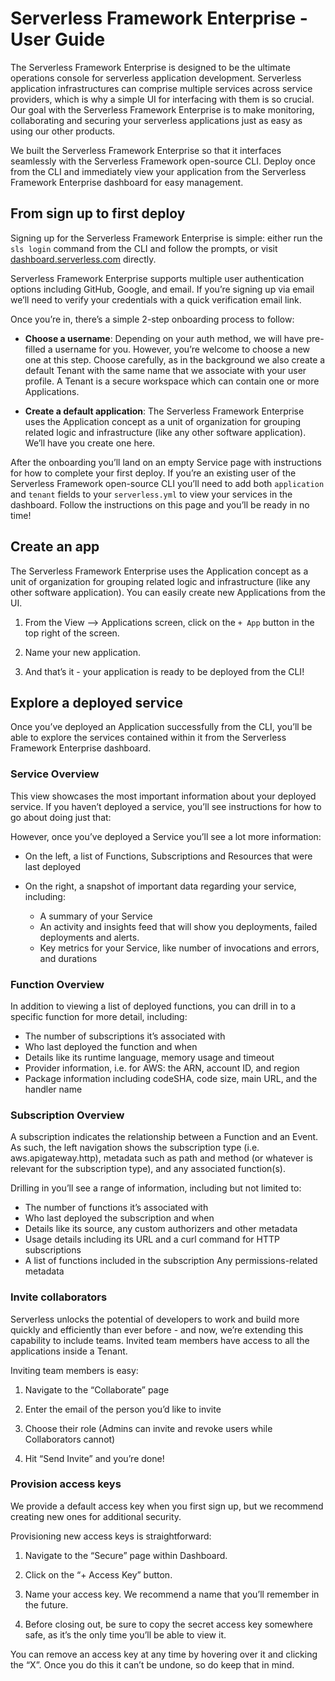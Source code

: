 # Serverless Framework Enterprise - User Guide

The Serverless Framework Enterprise is designed to be the ultimate operations console for serverless application development. Serverless application infrastructures can comprise multiple services across service providers, which is why a simple UI for interfacing with them is so crucial. Our goal with the Serverless Framework Enterprise is to make monitoring, collaborating and securing your serverless applications just as easy as using our other products.


We built the Serverless Framework Enterprise so that it interfaces seamlessly with the Serverless Framework open-source CLI. Deploy once from the CLI and immediately view your application from the Serverless Framework Enterprise dashboard for easy management. 


## From sign up to first deploy

Signing up for the Serverless Framework Enterprise is simple: either run the ```sls login``` command from the CLI and follow the prompts, or visit [dashboard.serverless.com](https://dashboard.serverless.com) directly. 

Serverless Framework Enterprise supports multiple user authentication options including GitHub, Google, and email. If you’re signing up via email we’ll need to verify your credentials with a quick verification email link.

Once you’re in, there’s a simple 2-step onboarding process to follow: 

* **Choose a username**: Depending on your auth method, we will have pre-filled a username for you. However, you’re welcome to choose a new one at this step. Choose carefully, as in the background we also create a default Tenant with the same name that we associate with your user profile. A Tenant is a secure workspace which can contain one or more Applications.

* **Create a default application**: The Serverless Framework Enterprise uses the Application concept as a unit of organization for grouping related logic and infrastructure (like any other software application). We’ll have you create one here. 

After the onboarding you’ll land on an empty Service page with instructions for how to complete your first deploy. If you’re an existing user of the Serverless Framework open-source CLI you’ll need to add both `application` and `tenant` fields to your `serverless.yml` to view your services in the dashboard. Follow the instructions on this page and you’ll be ready in no time!

## Create an app

The Serverless Framework Enterprise uses the Application concept as a unit of organization for grouping related logic and infrastructure (like any other software application). You can easily create new Applications from the UI. 

1. From the View --> Applications screen, click on the ```+ App``` button in the top right of the screen.

2. Name your new application. 

3. And that’s it - your application is ready to be deployed from the CLI! 

## Explore a deployed service

Once you’ve deployed an Application successfully from the CLI, you’ll be able to explore the services contained within it from the Serverless Framework Enterprise dashboard. 

### Service Overview

This view showcases the most important information about your deployed service. If you haven’t deployed a service, you’ll see instructions for how to go about doing just that:

However, once you’ve deployed a Service you’ll see a lot more information: 

* On the left, a list of Functions, Subscriptions and Resources that were last deployed
* On the right, a snapshot of important data regarding your service, including:

  * A summary of your Service
  * An activity and insights feed that will show you deployments, failed deployments and alerts.
  * Key metrics for your Service, like number of invocations and errors, and durations

### Function Overview

In addition to viewing a list of deployed functions, you can drill in to a specific function for more detail, including: 

* The number of subscriptions it’s associated with
* Who last deployed the function and when
* Details like its runtime language, memory usage and timeout
* Provider information, i.e. for AWS: the ARN, account ID, and region
* Package information including codeSHA, code size, main URL, and the handler name

### Subscription Overview

A subscription indicates the relationship between a Function and an Event. As such, the left navigation shows the subscription type (i.e. aws.apigateway.http), metadata such as path and method (or whatever is relevant for the subscription type), and any associated function(s).

Drilling in you’ll see a range of information, including but not limited to:

* The number of functions it’s associated with
* Who last deployed the subscription and when
* Details like its source, any custom authorizers and other metadata
* Usage details including its URL and a curl command for HTTP subscriptions
* A list of functions included in the subscription
Any permissions-related metadata


### Invite collaborators

Serverless unlocks the potential of developers to work and build more quickly and efficiently than ever before - and now, we’re extending this capability to include teams. Invited team members have access to all the applications inside a Tenant.

Inviting team members is easy: 

1. Navigate to the “Collaborate” page

2. Enter the email of the person you’d like to invite

3. Choose their role (Admins can invite and revoke users while Collaborators cannot)

4. Hit “Send Invite” and you’re done!

### Provision access keys


We provide a default access key when you first sign up, but we recommend creating new ones for additional security.

Provisioning new access keys is straightforward: 

1. Navigate to the “Secure” page within Dashboard.

2. Click on the “+ Access Key” button.

3. Name your access key. We recommend a name that you’ll remember in the future.

4. Before closing out, be sure to copy the secret access key somewhere safe, as it’s the only time you’ll be able to view it.

You can remove an access key at any time by hovering over it and clicking the “X”. Once you do this it can’t be undone, so do keep that in mind.
    
